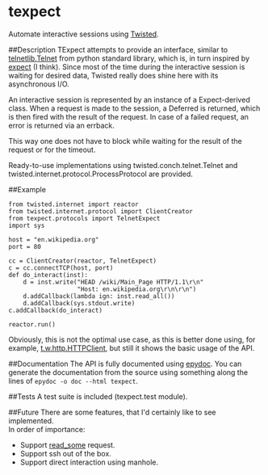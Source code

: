 
texpect
==
Automate interactive sessions using [Twisted](http://twistedmatrix.com/).

##Description
TExpect attempts to provide an interface, similar to [telnetlib.Telnet](http://docs.python.org/library/telnetlib.html#telnetlib.Telnet) from python standard library, which is, in turn inspired by [expect](http://expect.sourceforge.net/) (I think).
Since most of the time during the interactive session is waiting for desired data, Twisted really does shine here with its asynchronous I/O.

An interactive session is represented by an instance of a Expect-derived class. When a request is made to the session, a Deferred is returned, which is then fired with the result of the request. In case of a failed request, an error is returned via an errback.

This way one does not have to block while waiting for the result of the request or for the timeout.

Ready-to-use implementations using twisted.conch.telnet.Telnet and twisted.internet.protocol.ProcessProtocol are provided.

##Example


    from twisted.internet import reactor
    from twisted.internet.protocol import ClientCreator
    from texpect.protocols import TelnetExpect
    import sys
    
    host = "en.wikipedia.org"
    port = 80
    
    cc = ClientCreator(reactor, TelnetExpect)
    c = cc.connectTCP(host, port)
    def do_interact(inst):
        d = inst.write("HEAD /wiki/Main_Page HTTP/1.1\r\n"
                       "Host: en.wikipedia.org\r\n\r\n")
        d.addCallback(lambda ign: inst.read_all())
        d.addCallback(sys.stdout.write)
    c.addCallback(do_interact)
    
    reactor.run()

Obviously, this is not the optimal use case, as this is better done using, for example, [t.w.http.HTTPClient](http://twistedmatrix.com/documents/current/api/twisted.web.http.HTTPClient.html), but still it shows the basic usage of the API.

##Documentation
The API is fully documented using [epydoc](http://epydoc.sourceforge.net/). You can generate the documentation from the source using something along the lines of `epydoc -o doc --html texpect`.

##Tests
A test suite is included (texpect.test module).

##Future
There are some features, that I'd certainly like to see implemented.  
In order of importance:

- Support [read_some](http://docs.python.org/library/telnetlib.html#telnetlib.Telnet.read_some) request.
- Support ssh out of the box.
- Support direct interaction using manhole.
